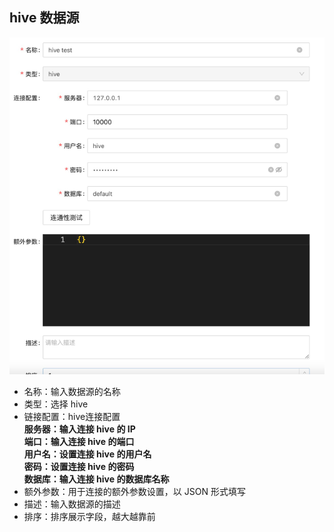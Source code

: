 hive 数据源
----

![输入图片说明](https://raw.githubusercontent.com/xuwei95/ezdata_press/master/images/datasource_hive.png?raw=true "在这里输入图片标题")

- 名称：输入数据源的名称
- 类型：选择 hive
- 链接配置：hive连接配置  
  **服务器：输入连接 hive 的 IP**  
  **端口：输入连接 hive 的端口**  
  **用户名：设置连接 hive 的用户名**  
  **密码：设置连接 hive 的密码**  
  **数据库：输入连接 hive 的数据库名称**  
- 额外参数：用于连接的额外参数设置，以 JSON 形式填写
- 描述：输入数据源的描述
- 排序：排序展示字段，越大越靠前
